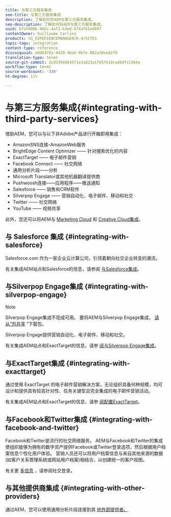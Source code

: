 ```yaml
---
title: 与第三方服务集成
seo-title: 与第三方服务集成
description: 了解如何将AEM与第三方服务集成。
seo-description: 了解如何将AEM与第三方服务集成。
uuid: bfafd00b-46bc-4af2-b3e8-874afb1ed697
contentOwner: Guillaume Carlino
products: SG_EXPERIENCEMANAGER/6.4/SITES
topic-tags: integration
content-type: reference
discoiquuid: e0d6478a-4420-46a6-96fe-082a30ee82f0
translation-type: tm+mt
source-git-commit: 2cd539dd645f1e3a823a17b57410ca4b9fc1364a
workflow-type: tm+mt
source-wordcount: '339'
ht-degree: 11%

---
```



# 与第三方服务集成{#integrating-with-third-party-services}

借助AEM，您可以与以下非Adobe产品进行开箱即用集成：

* AmazonSNS连接-AmazonWeb服务
* BrightEdge Content Optimizer —— 针对搜索优化的内容
* ExactTarget —— 电子邮件营销
* Facebook Connect —— 社交网络
* 通用分析片段——分析
* Microsoft Translator或其他机器翻译提供商
* Pushwoosh连接——应用程序——推送通知
* Salesforce —— 销售和CRM软件
* Silverpop Engage —— 营销自动化、电子邮件、移动和社交
* Twitter —— 社交网络
* YouTube —— 视频共享

此外，您还可以将AEM与 [Marketing Cloud](/help/sites-administering/marketing-cloud.md) 和 [Creative Cloud集成](/help/assets/aem-cc-integration-best-practices.md)。

## 与 Salesforce 集成 {#integrating-with-salesforce}

Salesforce.com 作为一家企业云计算公司，引领着朝向社交企业转变的潮流。

有关集成AEM站点和Salesforce的信息，请参阅 [与Salesforce集成](/help/sites-administering/salesforce.md)。

## 与Silverpop Engage集成 {#integrating-with-silverpop-engage}

>[!NOTE]
>
>Silverpop Engage集成不现成可用。 要将AEM与Silverpop Engage集成， [请从“包共享](https://www.adobeaemcloud.com/content/marketplace/marketplaceProxy.html?packagePath=/content/companies/public/adobe/packages/aem620/product/cq-mcm-integrations-silverpop-content) ”下载包。

Silverpop Engage提供营销自动化、电子邮件、移动和社交。

有关集成AEM站点和ExactTarget的信息，请参 [阅与Silverpop Engage集成](/help/sites-administering/silverpop.md)。

## 与ExactTarget集成 {#integrating-with-exacttarget}

通过使用 ExactTarget 的电子邮件营销解决方案，无论组织具备何种规模，均可设计和提供具有较高针对性、任务关键型且完全集成的电子邮件营销活动。

有关集成AEM站点和ExactTarget的信息，请参 [阅配置ExactTarget](/help/sites-administering/exacttarget.md)。

## 与Facebook和Twitter集成 {#integrating-with-facebook-and-twitter}

Facebook和Twitter是流行的社交网络服务。 AEM与Facebook和Twitter的集成使组织能够为拥有的数字资产提供Facebook或Twitter登录选项，然后根据用户档案信息个性化用户体验。 营销人员还可以将用户档案信息与来自其他来源的数据(如客户关系管理系统或网站用户档案)相结合，以创建统一的客户视图。

有关更 [多信息](/help/communities/social-login.md) ，请参阅社交登录。

## 与其他提供商集成 {#integrating-with-other-providers}

通过AEM，您可以使用通用分析片段连接到其 [他外部提供者。](/help/sites-administering/external-providers.md)
